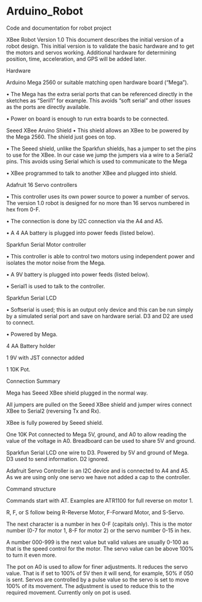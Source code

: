 # Arduino_Robot
Code and documentation for robot project

XBee Robot Version 1.0
This document describes the initial version of a robot design. This initial version is to validate the basic hardware and to get the motors and servos working. Additional hardware for determining position, time, acceleration, and GPS will be added later.

Hardware

Arduino Mega 2560 or suitable matching open hardware board (“Mega”).

•	The Mega has the extra serial ports that can be referenced directly in the sketches as “Seril1” for example. This avoids “soft serial” and other issues as the ports are directly available.

•	Power on board is enough to run extra boards to be connected.

Seeed XBee Aruino Shield
•	This shield allows an XBee to be powered by the Mega 2560. The shield just goes on top.

•	The Seeed shield, unlike the Sparkfun shields, has a jumper to set the pins to use for the XBee. In our case we jump the jumpers via a wire to a Serial2 pins. This avoids using Serial which is used to communicate to the Mega

•	XBee programmed to talk to another XBee and plugged into shield.

Adafruit 16 Servo controllers

•	This controller uses its own power source to power a number of servos. The version 1.0 robot is designed for no more than 16 servos numbered in hex from 0-F.  

•	The connection is done by I2C connection via the A4 and A5. 

•	A 4 AA battery is plugged into power feeds (listed below).

Sparkfun Serial Motor controller

•	This controller is able to control two motors using independent power and isolates the motor noise from the Mega.

•	A 9V battery is plugged into power feeds (listed below).

•	Serial1 is used to talk to the controller.

Sparkfun Serial LCD

•	Softserial is used; this is an output only device and this can be run simply by a simulated serial port and save on hardware serial. D3 and D2 are used to connect. 

•	Powered by Mega.

4 AA Battery holder

1 9V with JST connector added

1 10K Pot.

Connection Summary

Mega has Seeed XBee shield plugged in the normal way.

All jumpers are pulled on the Seeed XBee shield and jumper wires connect XBee to Serial2 (reversing Tx and Rx).

XBee is fully powered by Seeed shield.

One 10K Pot connected to Mega 5V, ground, and A0 to allow reading the value of the voltage in A0. Breadboard can be used to share 5V and ground.

Sparkfun Serial LCD one wire to D3. Powered by 5V and ground of Mega. D3 used to send information. D2 ignored.

Adafruit Servo Controller is an I2C device and is connected to A4 and A5. As we are using only one servo we have not added a cap to the 
controller.

Command structure

Commands start with AT. Examples are ATR1100 for full reverse on motor 1.

R, F, or S follow being R-Reverse Motor, F-Forward Motor, and S-Servo.

The next character is a number in hex 0-F (capitals only). This is the motor number (0-7 for motor 1, 8-F for motor 2) or the servo number 0-15 in hex.

A number 000-999 is the next value but valid values are usually 0-100 as that is the speed control for the motor. The servo value can be above 100% to turn it even more. 

The pot on A0 is used to allow for finer adjustments. It reduces the servo value. That is if set to 100% of 5V then it will send, for example, 50% if 050 is sent.  Servos are controlled by a pulse value so the servo is set to move 100% of its movement. The adjustment is used to reduce this to the required movement.  Currently only on pot is used.



